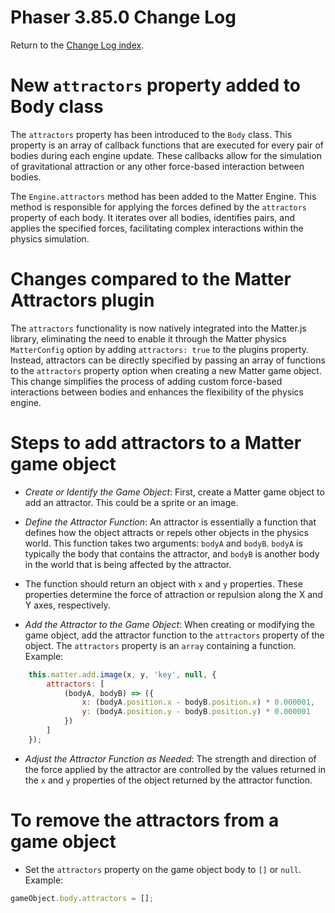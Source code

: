# Phaser 3.85.0 Change Log

Return to the [Change Log index](CHANGELOG-v3.85.md).

# New `attractors` property added to Body class

The `attractors` property has been introduced to the `Body` class. This property is an array of callback functions that are executed for every pair of bodies during each engine update. These callbacks allow for the simulation of gravitational attraction or any other force-based interaction between bodies.

The `Engine.attractors` method has been added to the Matter Engine. This method is responsible for applying the forces defined by the `attractors` property of each body. It iterates over all bodies, identifies pairs, and applies the specified forces, facilitating complex interactions within the physics simulation.

# Changes compared to the Matter Attractors plugin

The `attractors` functionality is now natively integrated into the Matter.js library, eliminating the need to enable it through the Matter physics `MatterConfig` option by adding `attractors: true` to the plugins property. Instead, attractors can be directly specified by passing an array of functions to the `attractors` property option when creating a new Matter game object. This change simplifies the process of adding custom force-based interactions between bodies and enhances the flexibility of the physics engine.

# Steps to add attractors to a Matter game object

- *Create or Identify the Game Object*: First, create a Matter game object to add an attractor. This could be a sprite or an image.

- *Define the Attractor Function*: An attractor is essentially a function that defines how the object attracts or repels other objects in the physics world. This function takes two arguments: `bodyA` and `bodyB`. `bodyA` is typically the body that contains the attractor, and `bodyB` is another body in the world that is being affected by the attractor.

- The function should return an object with `x` and `y` properties. These properties determine the force of attraction or repulsion along the X and Y axes, respectively.

- *Add the Attractor to the Game Object*: When creating or modifying the game object, add the attractor function to the `attractors` property of the object. The `attractors` property is an `array` containing a function. Example:
```js
    this.matter.add.image(x, y, 'key', null, {
        attractors: [
            (bodyA, bodyB) => ({
                x: (bodyA.position.x - bodyB.position.x) * 0.000001,
                y: (bodyA.position.y - bodyB.position.y) * 0.000001
            })
        ]
    });
```

- *Adjust the Attractor Function as Needed*: The strength and direction of the force applied by the attractor are controlled by the values returned in the `x` and `y` properties of the object returned by the attractor function.

# To remove the attractors from a game object

- Set the `attractors` property on the game object body to `[]` or `null`. Example:

```js
gameObject.body.attractors = [];
```
